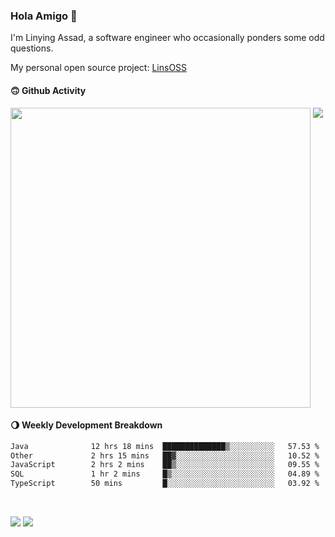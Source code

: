 ### Hola Amigo 🤣   

I'm Linying Assad, a software engineer who occasionally ponders some odd questions.  

My personal open source project: [LinsOSS](https://github.com/linsoss)
 
#### 🙃 Github Activity 
<div>
  <img src="https://github-readme-stats.vercel.app/api?username=al-assad&show_icons=true" align="top" style="display: inline-block;" width="480"/>
  <img src="https://github-readme-stats.vercel.app/api/top-langs/?username=al-assad&hide=css,html&langs_count=8&layout=compact" align="top" style="display: inline-block;"/>
</div>

#### 🌖 Weekly Development Breakdown
<!--START_SECTION:waka-->

```txt
Java              12 hrs 18 mins  ██████████████▒░░░░░░░░░░   57.53 %
Other             2 hrs 15 mins   ██▓░░░░░░░░░░░░░░░░░░░░░░   10.52 %
JavaScript        2 hrs 2 mins    ██▒░░░░░░░░░░░░░░░░░░░░░░   09.55 %
SQL               1 hr 2 mins     █▒░░░░░░░░░░░░░░░░░░░░░░░   04.89 %
TypeScript        50 mins         █░░░░░░░░░░░░░░░░░░░░░░░░   03.92 %
```

<!--END_SECTION:waka-->

<br>

<a href="https://twitter.com/assad_lin"><img src="https://img.shields.io/badge/Twitter-@assad__lin-blue?style=flat&logo=twitter" /></a>
<a href="https://al-assad.github.io"><img src="https://img.shields.io/badge/Blogs-Linying_Assad's_Blog-yellow?style=flat&logo=github" /></a>

